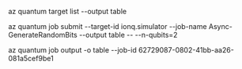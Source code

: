 az quantum target list --output table

az quantum job submit --target-id ionq.simulator --job-name Async-GenerateRandomBits --output table -- --n-qubits=2

az quantum job output -o table --job-id 62729087-0802-41bb-aa26-081a5cef9be1